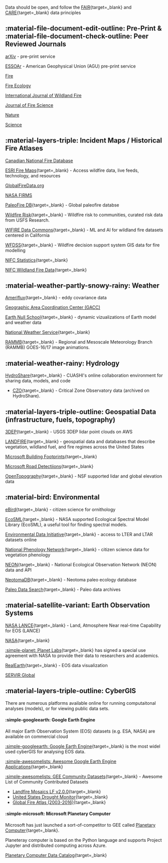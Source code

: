 Data should be open, and follow the [FAIR](https://www.go-fair.org/fair-principles/){target=_blank} and [CARE](https://www.go-fair.org/fair-principles/){target=_blank} data principles

## :material-file-document-edit-outline: Pre-Print & :material-file-document-check-outline: Peer Reviewed Journals

[arXiv](https://arxiv.org/search/?query=wildland+fire&searchtype=all&source=header) - pre-print service

[ESSOAr](https://essopenarchive.org/) - American Geophysical Union (AGU) pre-print service

[Fire](https://www.mdpi.com/journal/fire)

[Fire Ecology](https://fireecology.springeropen.com/)

[International Journal of Wildland Fire](https://www.publish.csiro.au/wf)

[Journal of Fire Science](https://journals.sagepub.com/home/jfs)

[Nature](https://www.nature.com/search?q=wildland+fire&journal=)

[Science](https://www.science.org/action/doSearch?AllField=wildland+fire)

## :material-layers-triple: Incident Maps / Historical Fire Atlases

[Canadian National Fire Database](https://cwfis.cfs.nrcan.gc.ca/ha/nfdb)

[ESRI Fire Maps](https://www.esri.com/en-us/disaster-response/disasters/wildfires){target=_blank} - Access wildfire data, live feeds, technology, and resources

[GlobalFireData.org](https://www.globalfiredata.org/fireatlas.html)

[NASA FIRMS](https://firms.modaps.eosdis.nasa.gov/map/#d:24hrs;@0.0,0.0,3z)

[PaleoFire DB](https://www.paleofire.org/index.php){target=_blank} - Global paleofire databse


[Wildfire Risk](https://wildfirerisk.org/){target=_blank} - Wildfire risk to communities, curated risk data from USFS Research.

[WIFIRE Data Commons](https://wifire-data.sdsc.edu/dataset){target=_blank} - ML and AI for wildland fire datasets centered in California

[WFDSS](https://wfdss.usgs.gov/wfdss/WFDSS_Data.shtml){target=_blank} - Wildfire decision support system GIS data for fire modelling

[NIFC Statistics](https://www.nifc.gov/fire-information/statistics){target=_blank}

[NIFC Wildland Fire Data](https://data-nifc.opendata.arcgis.com/){target=_blank}

## :material-weather-partly-snowy-rainy: Weather

[Ameriflux](https://ameriflux.lbl.gov/){target=_blank} - eddy covariance data

[Geographic Area Coordination Center (GACC)](https://gacc.nifc.gov/)

[Earth Null School](https://earth.nullschool.net/){target=_blank} - dynamic vizualizations of Earth model and weather data

[National Weather Service](https://www.weather.gov/fire/){target=_blank} 

[RAMMB](https://rammb2.cira.colostate.edu/){target=_blank} - Regional and Mesoscale Meteorology Branch (RAMMB) GOES-16/17 image animations. 

## :material-weather-rainy: Hydrology

[HydroShare](https://www.hydroshare.org/){target=_blank} - CUASHI's online collaboration environment for sharing data, models, and code

* [CZO](https://czo-archive.criticalzone.org/national/data/){target=_blank} - Critical Zone Observatory data (archived on HydroShare).

## :material-layers-triple-outline: Geospatial Data (infrastructure, fuels, topography)

[3DEP](https://usgs.entwine.io/){target=_blank} - USGS 3DEP lidar point clouds on AWS

[LANDFIRE](https://landfire.gov/version_alerts.php){target=_blank} - geospatial data and databases that describe vegetation, wildland fuel, and fire regimes across the United States

[Microsoft Building Footprints](https://www.microsoft.com/en-us/maps/building-footprints){target=_blank}

[Microsoft Road Detectiions](https://github.com/microsoft/RoadDetections){target=_blank}

[OpenTopography](https://opentopography.org/){target=_blank} - NSF supported lidar and global elevation data 


## :material-bird: Environmental

[eBird](https://ebird.org/science/use-ebird-data){target=_blank} - citizen science for ornithology

[EcoSML](https://ecosml.org/){target=_blank} - NASA supported Ecological Spectral Model Library (EcoSML), a useful tool for finding spectral models.

[Environmental Data Initiative](https://environmentaldatainitiative.org/){target=_blank} - access to LTER and LTAR datasets online

[National Phenology Network](https://www.usanpn.org/usa-national-phenology-network){target=_blank} - citizen science data for vegetation phenology

[NEON](https://www.neonscience.org/data-samples){target=_blank} - National Ecological Observation Network (NEON) data and API

[NeotomaDB](https://www.neotomadb.org/data){target=_blank} - Neotoma paleo ecology database
   
[Paleo Data Search](https://www.ncdc.noaa.gov/paleo-search/){target=_blank} - Paleo data archives

## :material-satellite-variant: Earth Observation Systems

[NASA LANCE](https://earthdata.nasa.gov/earth-observation-data/near-real-time){target=_blank} - Land, Atmosphere Near real-time Capability for EOS (LANCE)

[NASA](https://data.nasa.gov/){target=_blank} 

[:simple-planet: Planet Labs](https://www.planet.com/markets/nasa/){target=_blank} has signed a special use agreement with NASA to provide their data to researchers and academics.

[RealEarth](https://www.ssec.wisc.edu/realearth/){target=_blank} - EOS data visualization

[SERVIR Global](https://servirglobal.net)

## :material-layers-triple-outline: CyberGIS

There are numerous platforms available online for running computaitonal analyses (models), or for viewing public data sets.

#### :simple-googleearth: Google Earth Engine

All major Earth Observation System (EOS) datasets (e.g. ESA, NASA) are available on commercial cloud 

[:simple-googleearth: Google Earth Engine](https://earthengine.google.com/){target=_blank} is the most widel used cyberGIS for analysing EOS data. 

[:simple-awesomelists: Awesome Google Earth Engine Applications](https://github.com/giswqs/Awesome-GEE){target=_blank}

[:simple-awesomelists: GEE Community Datasets](https://samapriya.github.io/awesome-gee-community-datasets){target=_blank} - Awesome List of Community Contributed Datasets
   * [Landfire Mosaics LF v2.0.0](https://samapriya.github.io/awesome-gee-community-datasets/projects/landfire/){target=_blank}
   * [United States Drought Monitor](https://samapriya.github.io/awesome-gee-community-datasets/projects/usdm/){target=_blank}
   * [Global Fire Atlas (2003-2016)](https://samapriya.github.io/awesome-gee-community-datasets/projects/gfa/){target=_blank}

#### :simple-microsoft: Microsoft Planetary Computer

Microsoft has just launched a sort-of-competitor to GEE called [Planetary Computer](https://planetarycomputer.microsoft.com/){target=_blank}. 

Planeteray computer is based on the Python language and supports Project Jupyter and distributed computing across Azure. 

[Planetary Computer Data Catalog](https://planetarycomputer.microsoft.com/catalog){target=_blank}
